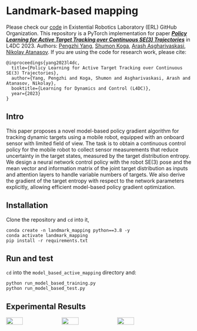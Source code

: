 # Landmark-based mapping
Please check our [code](https://github.com/ExistentialRobotics/RL_Active_Multi_Target_Tracking.git) in Existential Robotics Laboratory (ERL) GitHub Organization.
This repository is a PyTorch implementation for paper ***[Policy Learning for Active Target Tracking over Continuous SE(3)
Trajectories](https://arxiv.org/pdf/2212.01498.pdf)***
in L4DC 2023. Authors: [Pengzhi Yang](https://pengzhi1998.github.io/), [Shumon Koga](https://shumon0423.github.io/), [Arash Asgharivaskasi](https://arashasgharivaskasi-bc.github.io/), 
[Nikolay Atanasov](https://natanaso.github.io/).
If you are using the code for research work, please cite:
```
@inproceedings{yang2023l4dc,
  title={Policy Learning for Active Target Tracking over Continuous SE(3) Trajectories},
  author={Yang, Pengzhi and Koga, Shumon and Asgharivaskasi, Arash and Atanasov, Nikolay},
  booktitle={Learning for Dynamics and Control (L4DC)},
  year={2023}
}
```

[//]: # (Design a RL policy which drives the agent to localize and update the landmarks' positions with fixed steps in a randomized )

[//]: # (environment.)

[//]: # (The yaml files are borrowed from this great repo: https://github.com/ehfd/docker-nvidia-glx-desktop.git and)

[//]: # (https://ucsd-prp.gitlab.io/userdocs/running/gui-desktop/)

## Intro
This paper proposes a novel model-based policy gradient algorithm for tracking dynamic targets
using a mobile robot, equipped with an onboard sensor with limited field of view. The task is to
obtain a continuous control policy for the mobile robot to collect sensor measurements that reduce
uncertainty in the target states, measured by the target distribution entropy. We design a neural
network control policy with the robot SE(3) pose and the mean vector and information matrix
of the joint target distribution as inputs and attention layers to handle variable numbers of targets.
We also derive the gradient of the target entropy with respect to the network parameters explicitly,
allowing efficient model-based policy gradient optimization.

## Installation
Clone the repository and ```cd``` into it,
```
conda create -n landmark_mapping python==3.8 -y
conda activate landmark_mapping
pip install -r requirements.txt
```

## Run and test
```cd``` into the ```model_based_active_mapping``` directory and:
```
python run_model_based_training.py
python run_model_based_test.py
```

## Experimental Results
<div style="display:flex;">
  <img src="https://github.com/pengzhi1998/Model_based_active_mapping/blob/main/3landmarks.gif" width="30%">
  <img src="https://github.com/pengzhi1998/Model_based_active_mapping/blob/main/5landmarks.gif" width="30%">
  <img src="https://github.com/pengzhi1998/Model_based_active_mapping/blob/main/7landmarks.gif" width="30%">
</div>
